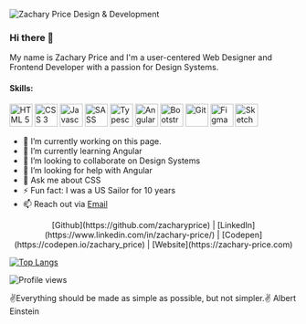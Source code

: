 ![Zachary Price Design & Development](https://user-images.githubusercontent.com/870971/194930149-d3e1d0a8-e740-4667-82cd-99eb20c32910.jpeg)

### Hi there 👋

My name is Zachary Price and I'm a user-centered Web Designer and Frontend Developer with a passion for Design Systems.

#### Skills:
<p align="left">
  <img src="https://cdn.jsdelivr.net/gh/devicons/devicon/icons/html5/html5-original.svg" alt="HTML 5" width="40" height="40" />
  <img src="https://cdn.jsdelivr.net/gh/devicons/devicon/icons/css3/css3-original.svg" alt="CSS 3" width="40" height="40" />
  <img src="https://cdn.jsdelivr.net/gh/devicons/devicon/icons/javascript/javascript-original.svg" alt="Javascript" width="40" height="40" />
  <img src="https://cdn.jsdelivr.net/gh/devicons/devicon/icons/sass/sass-original.svg" alt="SASS" width="40" height="40" />
  <img src="https://cdn.jsdelivr.net/gh/devicons/devicon/icons/typescript/typescript-original.svg" alt="Typescript" width="40" height="40" />
  <img src="https://cdn.jsdelivr.net/gh/devicons/devicon/icons/angularjs/angularjs-original.svg" alt="Angular" width="40" height="40" />
  <img src="https://cdn.jsdelivr.net/gh/devicons/devicon/icons/bootstrap/bootstrap-original.svg" alt="Bootstrap" width="40" height="40" />
  <img src="https://cdn.jsdelivr.net/gh/devicons/devicon/icons/git/git-original.svg" alt="Git" width="40" height="40" />
  <img src="https://cdn.jsdelivr.net/gh/devicons/devicon/icons/figma/figma-original.svg" alt="Figma" width="40" height="40" />
  <img src="https://cdn.jsdelivr.net/gh/devicons/devicon/icons/sketch/sketch-original.svg" alt="Sketch" width="40" height="40" />
</p>

- 🔭 I’m currently working on this page. 
- 🌱 I’m currently learning Angular 
- 👯 I’m looking to collaborate on Design Systems 
- 🤔 I’m looking for help with Angular 
- 💬 Ask me about CSS 
- ⚡ Fun fact: I was a US Sailor for 10 years 
- 📫 Reach out via [Email](mailto:zacharyprice@users.noreply.github.com)

<p align="center">[Github](https://github.com/zacharyprice) | [LinkedIn](https://www.linkedin.com/in/zachary-price/) | [Codepen](https://codepen.io/zachary_price) | [Website](https://zachary-price.com)</p>

[![Top Langs](https://github-readme-stats.vercel.app/api/top-langs/?username=zacharyprice)](https://github.com/anuraghazra/github-readme-stats)

![Profile views](https://gpvc.arturio.dev/zacharyprice)

✌Everything should be made as simple as possible, but not simpler.✌ Albert Einstein
